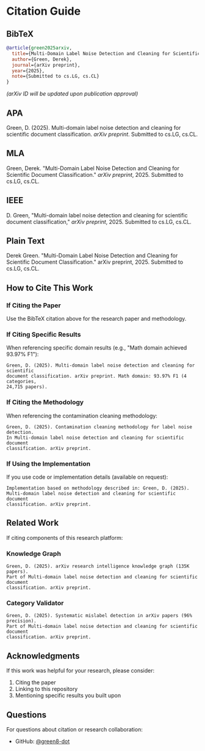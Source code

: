 # Citation Guide

## BibTeX

```bibtex
@article{green2025arxiv,
  title={Multi-Domain Label Noise Detection and Cleaning for Scientific Document Classification},
  author={Green, Derek},
  journal={arXiv preprint},
  year={2025},
  note={Submitted to cs.LG, cs.CL}
}
```

*(arXiv ID will be updated upon publication approval)*

## APA

Green, D. (2025). Multi-domain label noise detection and cleaning for scientific document classification. *arXiv preprint*. Submitted to cs.LG, cs.CL.

## MLA

Green, Derek. "Multi-Domain Label Noise Detection and Cleaning for Scientific Document Classification." *arXiv preprint*, 2025. Submitted to cs.LG, cs.CL.

## IEEE

D. Green, "Multi-domain label noise detection and cleaning for scientific document classification," *arXiv preprint*, 2025. Submitted to cs.LG, cs.CL.

## Plain Text

Derek Green. "Multi-Domain Label Noise Detection and Cleaning for Scientific Document Classification." arXiv preprint, 2025. Submitted to cs.LG, cs.CL.

## How to Cite This Work

### If Citing the Paper

Use the BibTeX citation above for the research paper and methodology.

### If Citing Specific Results

When referencing specific domain results (e.g., "Math domain achieved 93.97% F1"):

```
Green, D. (2025). Multi-domain label noise detection and cleaning for scientific
document classification. arXiv preprint. Math domain: 93.97% F1 (4 categories,
24,715 papers).
```

### If Citing the Methodology

When referencing the contamination cleaning methodology:

```
Green, D. (2025). Contamination cleaning methodology for label noise detection.
In Multi-domain label noise detection and cleaning for scientific document
classification. arXiv preprint.
```

### If Using the Implementation

If you use code or implementation details (available on request):

```
Implementation based on methodology described in: Green, D. (2025).
Multi-domain label noise detection and cleaning for scientific document
classification. arXiv preprint.
```

## Related Work

If citing components of this research platform:

### Knowledge Graph

```
Green, D. (2025). arXiv research intelligence knowledge graph (135K papers).
Part of Multi-domain label noise detection and cleaning for scientific document
classification. arXiv preprint.
```

### Category Validator

```
Green, D. (2025). Systematic mislabel detection in arXiv papers (96% precision).
Part of Multi-domain label noise detection and cleaning for scientific document
classification. arXiv preprint.
```

## Acknowledgments

If this work was helpful for your research, please consider:
1. Citing the paper
2. Linking to this repository
3. Mentioning specific results you built upon

## Questions

For questions about citation or research collaboration:
- GitHub: [@green8-dot](https://github.com/green8-dot)
